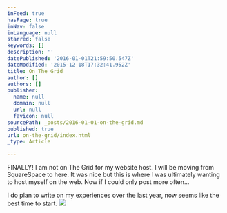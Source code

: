 ```yaml
---
inFeed: true
hasPage: true
inNav: false
inLanguage: null
starred: false
keywords: []
description: ''
datePublished: '2016-01-01T21:59:50.547Z'
dateModified: '2015-12-18T17:32:41.952Z'
title: On The Grid
author: []
authors: []
publisher:
  name: null
  domain: null
  url: null
  favicon: null
sourcePath: _posts/2016-01-01-on-the-grid.md
published: true
url: on-the-grid/index.html
_type: Article

---
```

FINALLY! I am not on The Grid for my website host. I will be moving from SquareSpace to here. It was nice but this is where I was ultimately wanting to host myself on the web. Now if I could only post more often...

I do plan to write on my experiences over the last year, now seems like the best time to start.
![](https://the-grid-user-content.s3-us-west-2.amazonaws.com/95b8f888-fe8d-413d-bcec-47fd37d60f58.jpg)